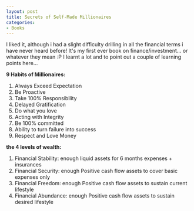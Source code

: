 ```yaml
---
layout: post
title: Secrets of Self-Made Millionaires
categories:
- Books
---
```



I liked it, although i had a slight difficulty drilling in all the financial terms i have never heard before! It's my first ever book on finance/investment... or whatever they mean :P I learnt a lot and to point out a couple of learning points here...

**9 Habits of Millionaires:**

1. Always Exceed Expectation
2. Be Proactive
3. Take 100% Responsibility
4. Delayed Gratification
5. Do what you love
6. Acting with Integrity
7. Be 100% committed
8. Ability to turn failure into success
9. Respect and Love Money

**the 4 levels of wealth:**

1. Financial Stability: enough liquid assets for 6 months expenses + insurances
2. Financial Security: enough Positive cash flow assets to cover basic expenses only
3. Financial Freedom: enough Positive cash flow assets to sustain current lifestyle
4. Financial Abundance: enough Positive cash flow assets to sustain desired lifestyle
